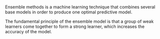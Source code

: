 
Ensemble methods is a machine learning technique that combines several base models in order to produce one optimal predictive model.

The fundamental principle of the ensemble model is that a group of weak learners come together to form a strong learner, which increases the accuracy of the model. 


